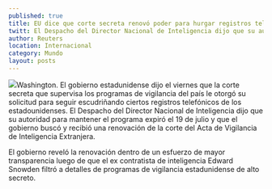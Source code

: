```yaml
---
published: true
title: EU dice que corte secreta renovó poder para hurgar registros telefónicos
twitt: El Despacho del Director Nacional de Inteligencia dijo que su autoridad para mantener el programa expiró el 19 de julio y que el gobierno buscó y recibió una renovación de la corte.
author: Reuters
location: Internacional
category: Mundo
layout: posts
---
```


![](http://i.imgur.com/MSBq3gJm.jpg)Washington. El gobierno estadunidense dijo el viernes que la corte secreta que supervisa los programas de vigilancia del país le otorgó su solicitud para seguir escudriñando ciertos registros telefónicos de los estadounidenses.
El Despacho del Director Nacional de Inteligencia dijo que su autoridad para mantener el programa expiró el 19 de julio y que el gobierno buscó y recibió una renovación de la corte del Acta de Vigilancia de Inteligencia Extranjera.

El gobierno reveló la renovación dentro de un esfuerzo de mayor transparencia luego de que el ex contratista de inteligencia Edward Snowden filtró a detalles de programas de vigilancia estadunidense de alto secreto.
